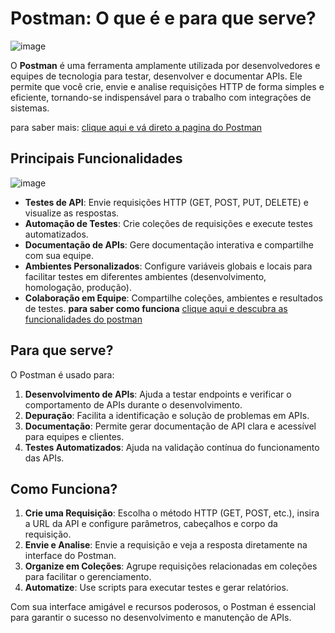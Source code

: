 # Postman: O que é e para que serve?

![image](https://github.com/user-attachments/assets/40912099-efbe-4fb1-81e0-a1c1a40811f6)


O **Postman** é uma ferramenta amplamente utilizada por desenvolvedores e equipes de tecnologia para testar, desenvolver e documentar APIs. Ele permite que você crie, envie e analise requisições HTTP de forma simples e eficiente, tornando-se indispensável para o trabalho com integrações de sistemas.

para saber mais: [clique aqui e vá direto a pagina do Postman](https://www.postman.com/product/what-is-postman/)

## Principais Funcionalidades

![image](https://github.com/user-attachments/assets/04aef409-02fb-4441-8a16-50598499ed97)

- **Testes de API**: Envie requisições HTTP (GET, POST, PUT, DELETE) e visualize as respostas.
- **Automação de Testes**: Crie coleções de requisições e execute testes automatizados.
- **Documentação de APIs**: Gere documentação interativa e compartilhe com sua equipe.
- **Ambientes Personalizados**: Configure variáveis globais e locais para facilitar testes em diferentes ambientes (desenvolvimento, homologação, produção).
- **Colaboração em Equipe**: Compartilhe coleções, ambientes e resultados de testes.
  **para saber como funciona** [clique aqui e descubra as funcionalidades do postman](https://enotas.com.br/blog/postman/)

## Para que serve?

O Postman é usado para:

1. **Desenvolvimento de APIs**: Ajuda a testar endpoints e verificar o comportamento de APIs durante o desenvolvimento.
2. **Depuração**: Facilita a identificação e solução de problemas em APIs.
3. **Documentação**: Permite gerar documentação de API clara e acessível para equipes e clientes.
4. **Testes Automatizados**: Ajuda na validação contínua do funcionamento das APIs.

## Como Funciona?

1. **Crie uma Requisição**: Escolha o método HTTP (GET, POST, etc.), insira a URL da API e configure parâmetros, cabeçalhos e corpo da requisição.
2. **Envie e Analise**: Envie a requisição e veja a resposta diretamente na interface do Postman.
3. **Organize em Coleções**: Agrupe requisições relacionadas em coleções para facilitar o gerenciamento.
4. **Automatize**: Use scripts para executar testes e gerar relatórios.

Com sua interface amigável e recursos poderosos, o Postman é essencial para garantir o sucesso no desenvolvimento e manutenção de APIs.
